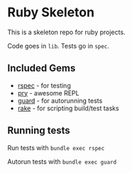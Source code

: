 # Ruby Skeleton

This is a skeleton repo for ruby projects.

Code goes in `lib`. Tests go in `spec`.

## Included Gems
* [rspec](http://rspec.info/) - for testing
* [pry](http://pryrepl.org/) - awesome REPL
* [guard](https://github.com/guard/guard) - for autorunning tests
* [rake](https://github.com/ruby/rake) - for scripting build/test tasks

## Running tests
Run tests with `bundle exec rspec`

Autorun tests with `bundle exec guard`
